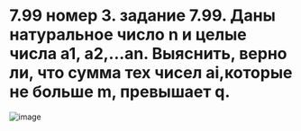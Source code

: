 # 7.99 номер 3. задание 7.99. Даны натуральное число n и целые числа а1, а2,...аn. Выяснить, верно ли, что сумма тех чисел аi,которые не больше m, превышает q.
![image](https://user-images.githubusercontent.com/113889282/218962932-fd82be76-5030-474d-919e-739f2b452583.png)
